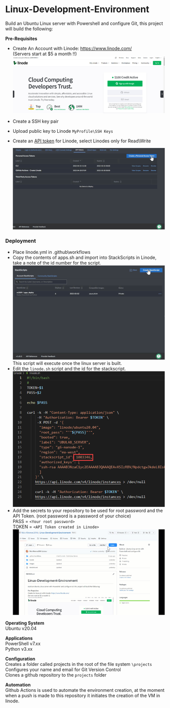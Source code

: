 # Linux-Development-Environment
Build an Ubuntu Linux server with Powershell and configure Git, this project will build the following:   

**Pre-Requisites**   
* Create An Account with Linode:  https://www.linode.com/    
  (Servers start at $5 a month !!)   
  ![Linode $100 Free Sign Up](images/linode.jpg)
* Create a SSH key pair   
* Upload public key to Linode `MyProfile\SSH Keys`   
* Create an [API token](https://www.linode.com/docs/guides/api-key/) for Linode, select Linodes only for Read\Write   

  ![Creating An API Token](images/pat.GIF)   

### Deployment   

* Place linode.yml in .github\workflows   
* Copy the contents of apps.sh and import into StackScripts in Linode, take a note of the id number for the script.   
  ![Copy apps.sh to StackScript](images/stack.GIF)   
  This script will execute once the linux server is built.   
* Edit the `linode.sh` script and the id for the stackscript.   
  ![Edit bash script and add the id for the StackScript](images/stackscript.gif)   
* Add the secrets to your repository to be used for root password and the API Token. (root password is a password of your choice)   
  PASS = `<Your root password>`   
  TOKEN = `<API Token created in Linode>`   
  ![Edit bash script and add the id for the StackScript](images/secrets.gif)


**Operating System**   
Ubuntu v20.04   

**Applications**   
PowerShell v7.xx   
Python v3.xx   

**Configuration**   
Creates a folder called projects in the root of the file system `\projects`   
Configures your name and email for Git Version Control   
Clones a github repository to the `projects` folder   

**Automation**   
Github Actions is used to automate the environment creation, at the moment when a push is made to this repository it initiates the creation of the VM in linode.     